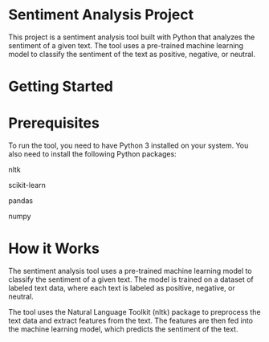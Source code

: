 # Sentiment Analysis Project
This project is a sentiment analysis tool built with Python that analyzes the sentiment of a given text. The tool uses a pre-trained machine learning model to classify the sentiment of the text as positive, negative, or neutral.
# Getting Started
# Prerequisites
To run the tool, you need to have Python 3 installed on your system. You also need to install the following Python packages:

nltk

scikit-learn

pandas

numpy

# How it Works
The sentiment analysis tool uses a pre-trained machine learning model to classify the sentiment of a given text. The model is trained on a dataset of labeled text data, where each text is labeled as positive, negative, or neutral.

The tool uses the Natural Language Toolkit (nltk) package to preprocess the text data and extract features from the text. The features are then fed into the machine learning model, which predicts the sentiment of the text.

